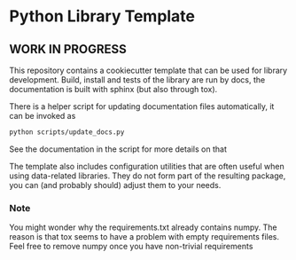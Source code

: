 # Python Library Template

## WORK IN PROGRESS

This repository contains a cookiecutter template that can be used for library development. 
Build, install and tests of the library are run by docs, the documentation is built with sphinx (but also through tox).


There is a helper script for updating documentation files automatically, it can be invoked as
```bash
python scripts/update_docs.py
```
See the documentation in the script for more details on that

The template also includes configuration utilities that are often useful when using data-related libraries. 
They do not form part of the resulting package, you can (and probably should) adjust them to your needs.

### Note
You might wonder why the requirements.txt already contains numpy. The reason is that tox seems to have a problem with empty
requirements files. Feel free to remove numpy once you have non-trivial requirements